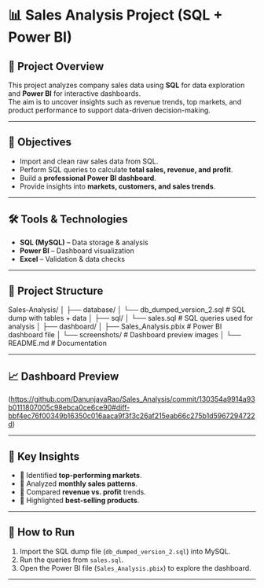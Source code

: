 # 📊 Sales Analysis Project (SQL + Power BI)

## 📌 Project Overview  
This project analyzes company sales data using **SQL** for data exploration and **Power BI** for interactive dashboards.  
The aim is to uncover insights such as revenue trends, top markets, and product performance to support data-driven decision-making.  

---

## 🎯 Objectives  
- Import and clean raw sales data from SQL.  
- Perform SQL queries to calculate **total sales, revenue, and profit**.  
- Build a **professional Power BI dashboard**.  
- Provide insights into **markets, customers, and sales trends**.  

---

## 🛠️ Tools & Technologies  
- **SQL (MySQL)** – Data storage & analysis  
- **Power BI** – Dashboard visualization  
- **Excel** – Validation & data checks  

---

## 📂 Project Structure  
Sales-Analysis/
│
├── database/
│ └── db_dumped_version_2.sql # SQL dump with tables + data
│
├── sql/
│ └── sales.sql # SQL queries used for analysis
│
├── dashboard/
│ ├── Sales_Analysis.pbix # Power BI dashboard file
│ └── screenshots/ # Dashboard preview images
│
└── README.md # Documentation


---

## 📈 Dashboard Preview  
(https://github.com/DanunjayaRao/Sales_Analysis/commit/130354a9914a93b0111807005c98ebca0ce6ce90#diff-bbf4ec76f00349b16350c016aaca9f3f3c26af215eab66c275b1d5967294722d)

---

## 🔑 Key Insights  
- 📌 Identified **top-performing markets**.  
- 📌 Analyzed **monthly sales patterns**.  
- 📌 Compared **revenue vs. profit** trends.  
- 📌 Highlighted **best-selling products**.  

---

## 🚀 How to Run  
1. Import the SQL dump file (`db_dumped_version_2.sql`) into MySQL.  
2. Run the queries from `sales.sql`.  
3. Open the Power BI file (`Sales_Analysis.pbix`) to explore the dashboard.  

---
